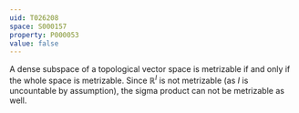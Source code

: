 ```yaml
---
uid: T026208
space: S000157
property: P000053
value: false
---
```


A dense subspace of a topological vector space is metrizable if and only if the whole space is metrizable.
Since $\mathbb R^I$ is not metrizable (as $I$ is uncountable by assumption), the sigma product can not be metrizable as well.

